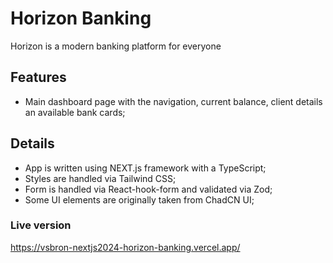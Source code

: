 # Horizon Banking

Horizon is a modern banking platform for everyone

## Features

- Main dashboard page with the navigation, current balance, client details an available bank cards;

## Details

- App is written using NEXT.js framework with a TypeScript;
- Styles are handled via Tailwind CSS;
- Form is handled via React-hook-form and validated via Zod;
- Some UI elements are originally taken from ChadCN UI;

### Live version

https://vsbron-nextjs2024-horizon-banking.vercel.app/
